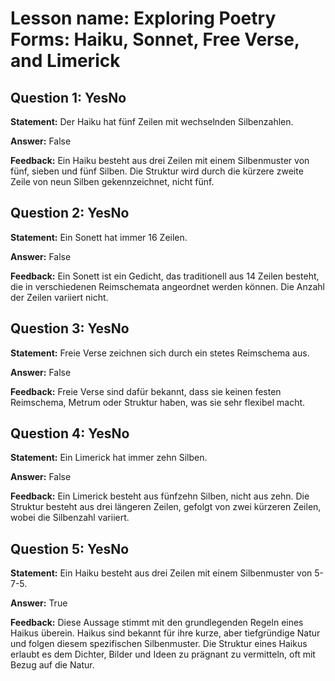 # Lesson name: Exploring Poetry Forms: Haiku, Sonnet, Free Verse, and Limerick

## Question 1: YesNo

**Statement:** Der Haiku hat fünf Zeilen mit wechselnden Silbenzahlen.

**Answer:** False

**Feedback:**
Ein Haiku besteht aus drei Zeilen mit einem Silbenmuster von fünf, sieben und fünf Silben. Die Struktur wird durch die kürzere zweite Zeile von neun Silben gekennzeichnet, nicht fünf.


## Question 2: YesNo

**Statement:** Ein Sonett hat immer 16 Zeilen.

**Answer:** False

**Feedback:**
Ein Sonett ist ein Gedicht, das traditionell aus 14 Zeilen besteht, die in verschiedenen Reimschemata angeordnet werden können. Die Anzahl der Zeilen variiert nicht.


## Question 3: YesNo

**Statement:** Freie Verse zeichnen sich durch ein stetes Reimschema aus.

**Answer:** False

**Feedback:**
Freie Verse sind dafür bekannt, dass sie keinen festen Reimschema, Metrum oder Struktur haben, was sie sehr flexibel macht.


## Question 4: YesNo

**Statement:** Ein Limerick hat immer zehn Silben.

**Answer:** False

**Feedback:**
Ein Limerick besteht aus fünfzehn Silben, nicht aus zehn. Die Struktur besteht aus drei längeren Zeilen, gefolgt von zwei kürzeren Zeilen, wobei die Silbenzahl variiert.


## Question 5: YesNo

**Statement:** Ein Haiku besteht aus drei Zeilen mit einem Silbenmuster von 5-7-5.

**Answer:** True

**Feedback:**
Diese Aussage stimmt mit den grundlegenden Regeln eines Haikus überein. Haikus sind bekannt für ihre kurze, aber tiefgründige Natur und folgen diesem spezifischen Silbenmuster. Die Struktur eines Haikus erlaubt es dem Dichter, Bilder und Ideen zu prägnant zu vermitteln, oft mit Bezug auf die Natur.

